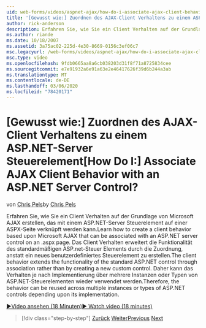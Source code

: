 ```yaml
---
uid: web-forms/videos/aspnet-ajax/how-do-i-associate-ajax-client-behavior-with-an-aspnet-server-control
title: '[Gewusst wie:] Zuordnen des AJAX-Client Verhaltens zu einem ASP.NET-Server Steuerelement | Microsoft-Dokumentation'
author: rick-anderson
description: Erfahren Sie, wie Sie ein Client Verhalten auf der Grundlage von Microsoft AJAX erstellen, das mit einem ASP.NET-Server Steuerelement auf einer ASPX-Seite verknüpft werden kann. Das Client Verhalten e...
ms.author: riande
ms.date: 10/18/2007
ms.assetid: 3a75ac02-225d-4e30-8669-0156c3ef06c7
msc.legacyurl: /web-forms/videos/aspnet-ajax/how-do-i-associate-ajax-client-behavior-with-an-aspnet-server-control
msc.type: video
ms.openlocfilehash: 9fdb0665aa8a6cb038203d31f8f71a8725834cee
ms.sourcegitcommit: e7e91932a6e91a63e2e46417626f39d6b244a3ab
ms.translationtype: MT
ms.contentlocale: de-DE
ms.lasthandoff: 03/06/2020
ms.locfileid: "78420171"
---
```

# <a name="how-do-i-associate-ajax-client-behavior-with-an-aspnet-server-control"></a><span data-ttu-id="deb41-105">[Gewusst wie:] Zuordnen des AJAX-Client Verhaltens zu einem ASP.NET-Server Steuerelement</span><span class="sxs-lookup"><span data-stu-id="deb41-105">[How Do I:] Associate AJAX Client Behavior with an ASP.NET Server Control?</span></span>

<span data-ttu-id="deb41-106">von [Chris Pels](https://twitter.com/chrispels)</span><span class="sxs-lookup"><span data-stu-id="deb41-106">by [Chris Pels](https://twitter.com/chrispels)</span></span>

<span data-ttu-id="deb41-107">Erfahren Sie, wie Sie ein Client Verhalten auf der Grundlage von Microsoft AJAX erstellen, das mit einem ASP.NET-Server Steuerelement auf einer ASPX-Seite verknüpft werden kann.</span><span class="sxs-lookup"><span data-stu-id="deb41-107">Learn how to create a client behavior based upon Microsoft AJAX that can be associated with an ASP.NET server control on an .aspx page.</span></span> <span data-ttu-id="deb41-108">Das Client Verhalten erweitert die Funktionalität des standardmäßigen ASP.net-Steuer Elements durch die Zuordnung, anstatt ein neues benutzerdefiniertes Steuerelement zu erstellen.</span><span class="sxs-lookup"><span data-stu-id="deb41-108">The client behavior extends the functionality of the standard ASP.NET control through association rather than by creating a new custom control.</span></span> <span data-ttu-id="deb41-109">Daher kann das Verhalten je nach Implementierung über mehrere Instanzen oder Typen von ASP.NET-Steuerelementen wieder verwendet werden.</span><span class="sxs-lookup"><span data-stu-id="deb41-109">Therefore, the behavior can be reused across multiple instances or types of ASP.NET controls depending upon its implementation.</span></span>

[<span data-ttu-id="deb41-110">&#9654;Video ansehen (18 Minuten)</span><span class="sxs-lookup"><span data-stu-id="deb41-110">&#9654; Watch video (18 minutes)</span></span>](https://channel9.msdn.com/Blogs/ASP-NET-Site-Videos/how-do-i-associate-ajax-client-behavior-with-an-aspnet-server-control)

> [!div class="step-by-step"]
> <span data-ttu-id="deb41-111">[Zurück](how-do-i-build-custom-server-controls-that-work-with-or-without-aspnet-ajax.md)
> [Weiter](how-do-i-retrieve-values-from-server-side-ajax-controls.md)</span><span class="sxs-lookup"><span data-stu-id="deb41-111">[Previous](how-do-i-build-custom-server-controls-that-work-with-or-without-aspnet-ajax.md)
[Next](how-do-i-retrieve-values-from-server-side-ajax-controls.md)</span></span>
